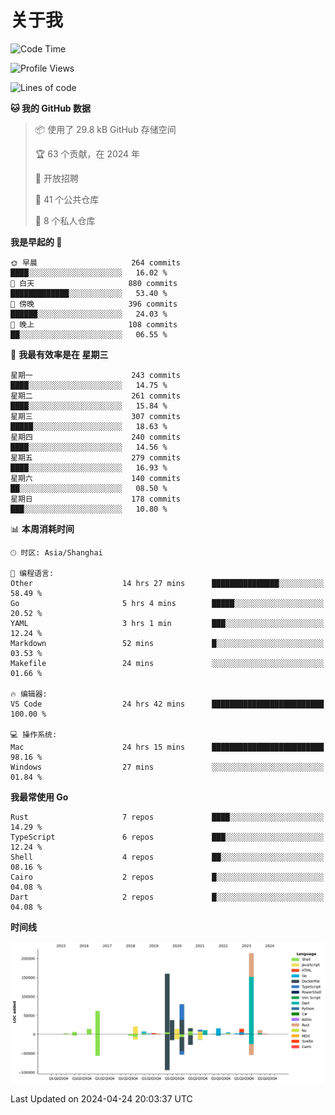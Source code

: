# 关于我

<!--START_SECTION:waka-->
![Code Time](http://img.shields.io/badge/Code%20Time-2%2C633%20hrs%2036%20mins-blue)

![Profile Views](http://img.shields.io/badge/%E4%B8%AA%E4%BA%BA%E8%B5%84%E6%96%99%E8%A7%82%E7%9C%8B%E6%AC%A1%E6%95%B0-1-blue)

![Lines of code](https://img.shields.io/badge/%E4%BB%8E%E3%80%8CHello%20World%E3%80%8D%E8%B5%B7%E6%88%91%E5%B7%B2%E7%BB%8F%E5%86%99%E4%BA%86-710.9%20thousand%20%E8%A1%8C%E4%BB%A3%E7%A0%81-blue)

**🐱 我的 GitHub 数据** 

> 📦  使用了 29.8 kB GitHub 存储空间 
 > 
> 🏆 63 个贡献，在 2024 年
 > 
> 💼 开放招聘
 > 
> 📜 41 个公共仓库 
 > 
> 🔑 8 个私人仓库 
 > 
**我是早起的 🐤** 

```text
🌞 早晨                     264 commits         ████░░░░░░░░░░░░░░░░░░░░░   16.02 % 
🌆 白天                     880 commits         █████████████░░░░░░░░░░░░   53.40 % 
🌃 傍晚                     396 commits         ██████░░░░░░░░░░░░░░░░░░░   24.03 % 
🌙 晚上                     108 commits         ██░░░░░░░░░░░░░░░░░░░░░░░   06.55 % 
```
📅 **我最有效率是在 星期三** 

```text
星期一                      243 commits         ████░░░░░░░░░░░░░░░░░░░░░   14.75 % 
星期二                      261 commits         ████░░░░░░░░░░░░░░░░░░░░░   15.84 % 
星期三                      307 commits         █████░░░░░░░░░░░░░░░░░░░░   18.63 % 
星期四                      240 commits         ████░░░░░░░░░░░░░░░░░░░░░   14.56 % 
星期五                      279 commits         ████░░░░░░░░░░░░░░░░░░░░░   16.93 % 
星期六                      140 commits         ██░░░░░░░░░░░░░░░░░░░░░░░   08.50 % 
星期日                      178 commits         ███░░░░░░░░░░░░░░░░░░░░░░   10.80 % 
```


📊 **本周消耗时间** 

```text
🕑︎ 时区: Asia/Shanghai

💬 编程语言: 
Other                    14 hrs 27 mins      ███████████████░░░░░░░░░░   58.49 % 
Go                       5 hrs 4 mins        █████░░░░░░░░░░░░░░░░░░░░   20.52 % 
YAML                     3 hrs 1 min         ███░░░░░░░░░░░░░░░░░░░░░░   12.24 % 
Markdown                 52 mins             █░░░░░░░░░░░░░░░░░░░░░░░░   03.53 % 
Makefile                 24 mins             ░░░░░░░░░░░░░░░░░░░░░░░░░   01.66 % 

🔥 编辑器: 
VS Code                  24 hrs 42 mins      █████████████████████████   100.00 % 

💻 操作系统: 
Mac                      24 hrs 15 mins      █████████████████████████   98.16 % 
Windows                  27 mins             ░░░░░░░░░░░░░░░░░░░░░░░░░   01.84 % 
```

**我最常使用 Go** 

```text
Rust                     7 repos             ████░░░░░░░░░░░░░░░░░░░░░   14.29 % 
TypeScript               6 repos             ███░░░░░░░░░░░░░░░░░░░░░░   12.24 % 
Shell                    4 repos             ██░░░░░░░░░░░░░░░░░░░░░░░   08.16 % 
Cairo                    2 repos             █░░░░░░░░░░░░░░░░░░░░░░░░   04.08 % 
Dart                     2 repos             █░░░░░░░░░░░░░░░░░░░░░░░░   04.08 % 
```



**时间线**

![Lines of Code chart](https://raw.githubusercontent.com/catusax/catusax/master/assets/bar_graph.png)


 Last Updated on 2024-04-24 20:03:37 UTC
<!--END_SECTION:waka-->
